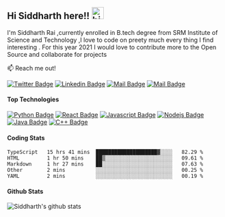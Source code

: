 ## Hi Siddharth here!!  <img src="https://user-images.githubusercontent.com/1303154/88677602-1635ba80-d120-11ea-84d8-d263ba5fc3c0.gif" width="28px" alt="hi">

I'm Siddharth Rai ,currently enrolled in B.tech degree from SRM Institute of Science and Technology ,I love to code on preety much every thing I find interesting . For this year 2021 I would love to contribute more to the Open Source and collaborate for projects 

:mailbox: Reach me out!

[![Twitter Badge](https://img.shields.io/badge/-@Siddharth3c51-1ca0f1?style=flat&labelColor=1ca0f1&logo=twitter&logoColor=white&link=https://twitter.com/Siddharth3c51)](https://twitter.com/Siddharth3c51)  [![Linkedin Badge](https://img.shields.io/badge/-Siddharth-0e76a8?style=flat&labelColor=0e76a8&logo=linkedin&logoColor=white)](https://www.linkedin.com/in/siddharth-rai-2c51/) [![Mail Badge](https://img.shields.io/badge/-Siddharth-e84393?style=flat&labelColor=e84393&logo=instagram&logoColor=white)](https://instagram.com/_.rai._.sid._) [![Mail Badge](https://img.shields.io/badge/-Siddharth-c0392b?style=flat&labelColor=c0392b&logo=gmail&logoColor=white)](mailto:siddharth2c51@gmail.com)

#### Top Technologies


[![Python Badge](https://img.shields.io/badge/-python-FFD43B?style=for-the-badge&labelColor=black&logo=python&logoColor=#4B8BBE)](#) [![React Badge](https://img.shields.io/badge/-React-61DBFB?style=for-the-badge&labelColor=black&logo=react&logoColor=61DBFB)](#) [![Javascript Badge](https://img.shields.io/badge/-Javascript-F0DB4F?style=for-the-badge&labelColor=black&logo=javascript&logoColor=F0DB4F)](#)  [![Nodejs Badge](https://img.shields.io/badge/-Nodejs-3C873A?style=for-the-badge&labelColor=black&logo=node.js&logoColor=3C873A)](#) [![Java Badge](https://img.shields.io/badge/-Java-5382a1?style=for-the-badge&labelColor=black&logo=java&logoColor=61DBFB)](#) [![C++ Badge](https://img.shields.io/badge/-C++-5382a1?style=for-the-badge&labelColor=black&logo=C&logoColor=61DBFB)](#)

#### Coding Stats

<!--START_SECTION:waka-->
```text
TypeScript   15 hrs 41 mins  ████████████████████▓░░░░   82.29 % 
HTML         1 hr 50 mins    ██▒░░░░░░░░░░░░░░░░░░░░░░   09.61 % 
Markdown     1 hr 27 mins    ██░░░░░░░░░░░░░░░░░░░░░░░   07.63 % 
Other        2 mins          ░░░░░░░░░░░░░░░░░░░░░░░░░   00.25 % 
YAML         2 mins          ░░░░░░░░░░░░░░░░░░░░░░░░░   00.19 % 
```
<!--END_SECTION:waka-->

#### Github Stats

![Siddharth's github stats](https://github-readme-stats.vercel.app/api?username=1siddharth&count_private=true&theme=tokyonight&hide=prs)
